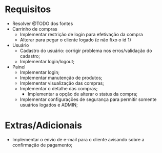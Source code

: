 # Requisitos
- Resolver @TODO dos fontes
- Carrinho de compras
    - Implementar restrição de login para efetivação da compra
    - Alterar para pegar o cliente logado (e não fixo o id 1)
- Usuário
    - Cadastro do usuário: corrigir problema nos erros/validação do cadastro; 
    - Implementar login/logout;
- Painel
    - Implementar login;
    - Implementar manutenção de produtos;
    - Implementar visualização das compras;
    - Implementar o detalhe das compras;
        - Implementar a opção de alterar o status da compra;
    - Implementar configurações de segurança para permitir somente usuários logados e ADMIN;

# Extras/Adicionais
- Implementar o envio de e-mail para o cliente avisando sobre a confirmação de pagamento;